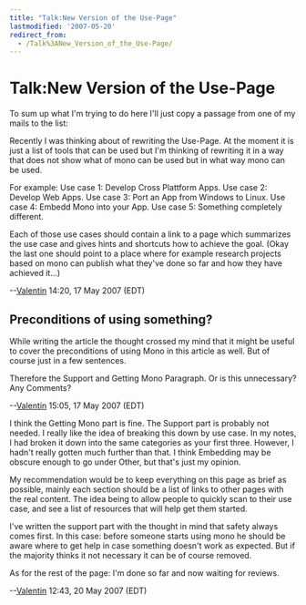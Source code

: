```yaml
---
title: "Talk:New Version of the Use-Page"
lastmodified: '2007-05-20'
redirect_from:
  - /Talk%3ANew_Version_of_the_Use-Page/
---
```


Talk:New Version of the Use-Page
================================

To sum up what I'm trying to do here I'll just copy a passage from one of my mails to the list:

Recently I was thinking about of rewriting the Use-Page. At the moment it is just a list of tools that can be used but I'm thinking of rewriting it in a way that does not show what of mono can be used but in what way mono can be used.

For example: Use case 1: Develop Cross Plattform Apps. Use case 2: Develop Web Apps. Use case 3: Port an App from Windows to Linux. Use case 4: Embedd Mono into your App. Use case 5: Something completely different.

Each of those use cases should contain a link to a page which summarizes the use case and gives hints and shortcuts how to achieve the goal. (Okay the last one should point to a place where for example research projects based on mono can publish what they've done so far and how they have achieved it...)

--[Valentin](/User:ValentinSawadski) 14:20, 17 May 2007 (EDT)

Preconditions of using something?
---------------------------------

While writing the article the thought crossed my mind that it might be useful to cover the preconditions of using Mono in this article as well. But of course just in a few sentences.

Therefore the Support and Getting Mono Paragraph. Or is this unnecessary? Any Comments?

--[Valentin](/User:ValentinSawadski) 15:05, 17 May 2007 (EDT)

I think the Getting Mono part is fine. The Support part is probably not needed. I really like the idea of breaking this down by use case. In my notes, I had broken it down into the same categories as your first three. However, I hadn't really gotten much further than that. I think Embedding may be obscure enough to go under Other, but that's just my opinion.

My recommendation would be to keep everything on this page as brief as possible, mainly each section should be a list of links to other pages with the real content. The idea being to allow people to quickly scan to their use case, and see a list of resources that will help get them started.

I've written the support part with the thought in mind that safety always comes first. In this case: before someone starts using mono he should be aware where to get help in case something doesn't work as expected. But if the majority thinks it not necessary it can be of course removed.

As for the rest of the page: I'm done so far and now waiting for reviews.

--[Valentin](/User:ValentinSawadski) 12:43, 20 May 2007 (EDT)

